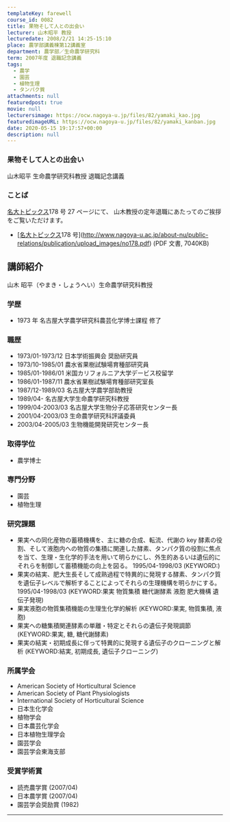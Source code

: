 ```yaml
---
templateKey: farewell
course_id: 0082
title: 果物そして人との出会い
lecturer: 山木昭平 教授
lecturedate: 2008/2/21 14:25-15:10
place: 農学部講義棟第12講義室
department: 農学部／生命農学研究科
term: 2007年度 退職記念講義
tags:
  - 農学
  - 園芸
  - 植物生理
  - タンパク質
attachments: null
featuredpost: true
movie: null
lecturersimage: https://ocw.nagoya-u.jp/files/82/yamaki_kao.jpg
featuredimageURL: https://ocw.nagoya-u.jp/files/82/yamaki_kanban.jpg
date: 2020-05-15 19:17:57+00:00
description: null
---
```


### 果物そして人との出会い

山木昭平 生命農学研究科教授 退職記念講義

### ことば

[名大トピックス](http://www.nagoya-u.ac.jp/about-nu/public-relations/publication/topics-archive.html)178 号 27 ページにて、
山木教授の定年退職にあたってのご挨拶をご覧いただけます。

- [[名大トピックス](http://www.nagoya-u.ac.jp/about-nu/public-relations/publication/topics-archive.html)178 号](http://www.nagoya-u.ac.jp/about-nu/public-relations/publication/upload_images/no178.pdf) (PDF 文書, 7040KB)

## 講師紹介

山木 昭平（やまき・しょうへい）生命農学研究科教授

### 学歴

- 1973 年 名古屋大学農学研究科農芸化学博士課程 修了

### 職歴

- 1973/01-1973/12 日本学術振興会 奨励研究員
- 1973/10-1985/01 農水省果樹試験場育種部研究員
- 1985/01-1986/01 米国カリフォルニア大学デービス校留学
- 1986/01-1987/11 農水省果樹試験場育種部研究室長
- 1987/12-1989/03 名古屋大学農学部助教授
- 1989/04- 名古屋大学生命農学研究科教授
- 1999/04-2003/03 名古屋大学生物分子応答研究センター長
- 2001/04-2003/03 生命農学研究科評議委員
- 2003/04-2005/03 生物機能開発研究センター長

### 取得学位

- 農学博士

### 専門分野

- 園芸
- 植物生理

### 研究課題

- 果実への同化産物の蓄積機構を、主に糖の合成、転流、代謝の key 酵素の役割、そして液胞内への物質の集積に関連した酵素、タンパク質の役割に焦点を当て、生理・生化学的手法を用いて明らかにし、外生的あるいは遺伝的にそれらを制御して蓄積機能の向上を図る。 1995/04-1998/03 (KEYWORD:)
- 果実の結実、肥大生長そして成熟過程で特異的に発現する酵素、タンパク質を遺伝子レベルで解析することによってそれらの生理機構を明らかにする。 1995/04-1998/03 (KEYWORD:果実 物質集積 糖代謝酵素 液胞 肥大機構 遺伝子発現)
- 果実液胞の物質集積機能の生理生化学的解析 (KEYWORD:果実, 物質集積, 液胞)
- 果実への糖集積関連酵素の単離・特定とそれらの遺伝子発現調節 (KEYWORD:果実, 糖, 糖代謝酵素)
- 果実の結実・初期成長に伴って特異的に発現する遺伝子のクローニングと解析 (KEYWORD:結実, 初期成長, 遺伝子クローニング)

### 所属学会

- American Society of Horticultural Science
- American Society of Plant Physiologists
- International Society of Horticultural Science
- 日本生化学会
- 植物学会
- 日本農芸化学会
- 日本植物生理学会
- 園芸学会
- 園芸学会東海支部

### 受賞学術賞

- 読売農学賞 (2007/04)
- 日本農学賞 (2007/04)
- 園芸学会奨励賞 (1982)

---
